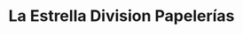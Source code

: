---
title: "La Estrella Division Papelerías"
url: /toluca-de-lerdo/la-estrella-division-papelerias/
shop: material de oficina
---